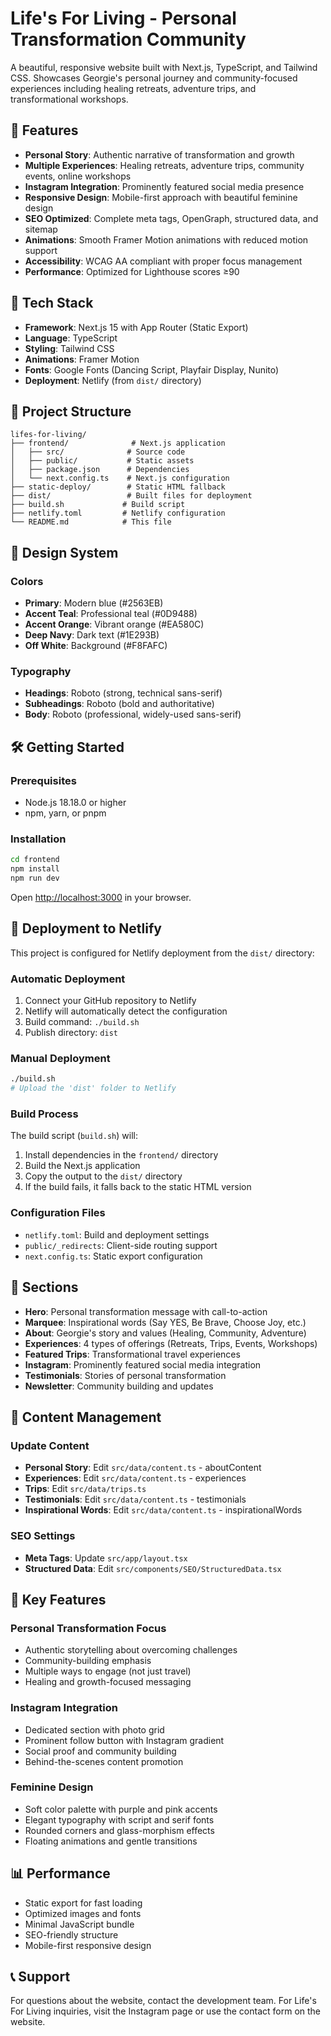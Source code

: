 # Life's For Living - Personal Transformation Community

A beautiful, responsive website built with Next.js, TypeScript, and Tailwind CSS. Showcases Georgie's personal journey and community-focused experiences including healing retreats, adventure trips, and transformational workshops.

## 🌟 Features

- **Personal Story**: Authentic narrative of transformation and growth
- **Multiple Experiences**: Healing retreats, adventure trips, community events, online workshops
- **Instagram Integration**: Prominently featured social media presence
- **Responsive Design**: Mobile-first approach with beautiful feminine design
- **SEO Optimized**: Complete meta tags, OpenGraph, structured data, and sitemap
- **Animations**: Smooth Framer Motion animations with reduced motion support
- **Accessibility**: WCAG AA compliant with proper focus management
- **Performance**: Optimized for Lighthouse scores ≥90

## 🚀 Tech Stack

- **Framework**: Next.js 15 with App Router (Static Export)
- **Language**: TypeScript
- **Styling**: Tailwind CSS
- **Animations**: Framer Motion
- **Fonts**: Google Fonts (Dancing Script, Playfair Display, Nunito)
- **Deployment**: Netlify (from `dist/` directory)

## 📁 Project Structure

```
lifes-for-living/
├── frontend/              # Next.js application
│   ├── src/              # Source code
│   ├── public/           # Static assets
│   ├── package.json      # Dependencies
│   └── next.config.ts    # Next.js configuration
├── static-deploy/        # Static HTML fallback
├── dist/                 # Built files for deployment
├── build.sh             # Build script
├── netlify.toml         # Netlify configuration
└── README.md            # This file
```

## 🎨 Design System

### Colors
- **Primary**: Modern blue (#2563EB)
- **Accent Teal**: Professional teal (#0D9488)
- **Accent Orange**: Vibrant orange (#EA580C)
- **Deep Navy**: Dark text (#1E293B)
- **Off White**: Background (#F8FAFC)

### Typography
- **Headings**: Roboto (strong, technical sans-serif)
- **Subheadings**: Roboto (bold and authoritative)
- **Body**: Roboto (professional, widely-used sans-serif)

## 🛠️ Getting Started

### Prerequisites
- Node.js 18.18.0 or higher
- npm, yarn, or pnpm

### Installation
```bash
cd frontend
npm install
npm run dev
```

Open [http://localhost:3000](http://localhost:3000) in your browser.

## 🚀 Deployment to Netlify

This project is configured for Netlify deployment from the `dist/` directory:

### Automatic Deployment
1. Connect your GitHub repository to Netlify
2. Netlify will automatically detect the configuration
3. Build command: `./build.sh`
4. Publish directory: `dist`

### Manual Deployment
```bash
./build.sh
# Upload the 'dist' folder to Netlify
```

### Build Process
The build script (`build.sh`) will:
1. Install dependencies in the `frontend/` directory
2. Build the Next.js application
3. Copy the output to the `dist/` directory
4. If the build fails, it falls back to the static HTML version

### Configuration Files
- `netlify.toml`: Build and deployment settings
- `public/_redirects`: Client-side routing support
- `next.config.ts`: Static export configuration

## 📱 Sections

- **Hero**: Personal transformation message with call-to-action
- **Marquee**: Inspirational words (Say YES, Be Brave, Choose Joy, etc.)
- **About**: Georgie's story and values (Healing, Community, Adventure)
- **Experiences**: 4 types of offerings (Retreats, Trips, Events, Workshops)
- **Featured Trips**: Transformational travel experiences
- **Instagram**: Prominently featured social media integration
- **Testimonials**: Stories of personal transformation
- **Newsletter**: Community building and updates

## 🎯 Content Management

### Update Content
- **Personal Story**: Edit `src/data/content.ts` - aboutContent
- **Experiences**: Edit `src/data/content.ts` - experiences
- **Trips**: Edit `src/data/trips.ts`
- **Testimonials**: Edit `src/data/content.ts` - testimonials
- **Inspirational Words**: Edit `src/data/content.ts` - inspirationalWords

### SEO Settings
- **Meta Tags**: Update `src/app/layout.tsx`
- **Structured Data**: Edit `src/components/SEO/StructuredData.tsx`

## 🌈 Key Features

### Personal Transformation Focus
- Authentic storytelling about overcoming challenges
- Community-building emphasis
- Multiple ways to engage (not just travel)
- Healing and growth-focused messaging

### Instagram Integration
- Dedicated section with photo grid
- Prominent follow button with Instagram gradient
- Social proof and community building
- Behind-the-scenes content promotion

### Feminine Design
- Soft color palette with purple and pink accents
- Elegant typography with script and serif fonts
- Rounded corners and glass-morphism effects
- Floating animations and gentle transitions

## 📊 Performance

- Static export for fast loading
- Optimized images and fonts
- Minimal JavaScript bundle
- SEO-friendly structure
- Mobile-first responsive design

## 📞 Support

For questions about the website, contact the development team.
For Life's For Living inquiries, visit the Instagram page or use the contact form on the website.
